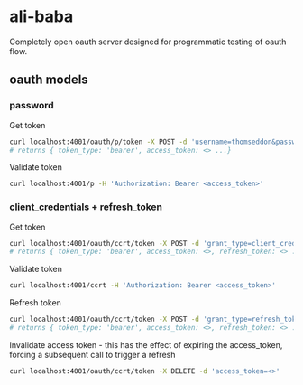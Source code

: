 # ali-baba

Completely open oauth server designed for programmatic testing of oauth flow.

## oauth models

### password

Get token

```bash
curl localhost:4001/oauth/p/token -X POST -d 'username=thomseddon&password=nightworld&grant_type=password&client_id=thom&client_secret=nightworld'
# returns { token_type: 'bearer', access_token: <> ...}
```

Validate token

```bash
curl localhost:4001/p -H 'Authorization: Bearer <access_token>'
```

### client_credentials + refresh_token

Get token

```bash
curl localhost:4001/oauth/ccrt/token -X POST -d 'grant_type=client_credentials&client_id=thom&client_secret=nightworld'
# returns { token_type: 'bearer', access_token: <>, refresh_token: <> ...}
```

Validate token

```bash
curl localhost:4001/ccrt -H 'Authorization: Bearer <access_token>'
```

Refresh token

```bash
curl localhost:4001/oauth/ccrt/token -X POST -d 'grant_type=refresh_token&client_id=thom&client_secret=nightworld&refresh_token=<>'
# returns { token_type: 'bearer', access_token: <>, refresh_token: <> ...}
```

Invalidate access token - this has the effect of expiring the access_token, forcing a subsequent call to trigger a refresh

```bash
curl localhost:4001/oauth/ccrt/token -X DELETE -d 'access_token=<>'
```
